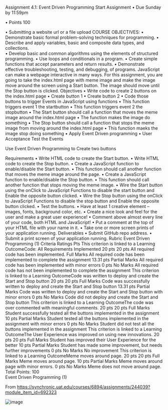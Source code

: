 Assignment 4.1: Event Driven Programming
Start Assignment
• Due Sunday by 11:59pm
 
• Points 100
 
• Submitting a website url or a file upload
COURSE OBJECTIVES:
• Demonstrate basic formal problem-solving techniques for programming.
• Describe and apply variables, basic and composite data types, and collections.  
• Develop basic and common algorithms using the elements of structured programming.
• Use loops and conditionals in a program.
• Create simple functions that accept parameters and return results.
• Demonstrate effective troubleshooting, testing, and debugging, of programs. 
JavaScript can make a webpage interactive in many ways. For this assignment, you are going to take the index.html page with meme image and make the image move around the screen using a Start button. The image should move until the Stop button is clicked.
Objectives
• Write code to create 2 buttons on the index.html page
	• Create button 1
	• Create button 2
• Code those buttons to trigger Events in JavaScript using functions
	• This function triggers event 1 the startbutton
	• This function triggers event 2 the stopbutton
• The Start button should call a function that moves the meme image around the index.html page
	• The function makes the image do something
• The Stop button should call a function that stops the meme image from moving around the index.html page
	• This function maeks the image stop doing something
• Apply Event Driven programming
• User Acceptance Test the Events


Use Event Driven Programming to 
            Create two buttons 




Requirements
• Write HTML code to create the Start button.
• Write HTML code to create the Stop button.
• Create a JavaScript function to enable/disable the Start button.
• This function should call another function that moves the meme image around the page.
• Create a JavaScript function to enable/disable the Stop button.
• This function should call another function that stops moving the meme image.
• Wire the Start button using the onClick to JavaScript Functions to disable the start button and Enable the opposite button clicked.
• Wire the Stop button using the onClick to JavaScript Functions to disable the stop button and Enable the opposite button clicked.
• Test the buttons.
• Have at least 1 creative element – images, fonts, background color, etc. 
• Create a nice look and feel for the user and make a great user experience!
• Comment above almost every line of your code, both HTML and JavaScript!
• Put a comment at the top of your HTML file with your name in it.
• Take one or more screen prints of your application running.
Deliverables
• Submit GitHub repo address.
• Submit a print screen of your application running.
Rubric
Event Driven Programming (1)
Criteria	Ratings	Pts
This criterion is linked to a Learning OutcomeCode: All Requirements Implemented	20 pts	20 pts
All required code has been implemented.	Full Marks
	All required code has been implemented to complete the assignment
	13.31 pts
	Partial Marks
	All required code has been implemented with minor errors
	0 pts
	No Marks
	All required code has not been implemented to complete the assignment
This criterion is linked to a Learning OutcomeCode was written to deploy and create the Start and Stop button	20 pts	20 pts
	Full Marks
	Code was successfully written to deploy and create the Start and Stop button
	13.31 pts
	Partial Marks
	Code was written to deploy and create the Start and Stop button with minor errors
	0 pts
	No Marks
	Code did not deploy and create the Start and Stop button
This criterion is linked to a Learning OutcomeThe code was over commented with meaningful comments.	20 pts	20 pts
	Full Marks
	Student successfully tested all the buttons implemented in the assignment
	10 pts
	Partial Marks
	Student tested all the buttons implemented in the assignment with minor errors
	0 pts
	No Marks
	Student did not test all the buttons implemented in the assignment
This criterion is linked to a Learning OutcomeThe User Experience was improved on using new innovations.	20 pts	20 pts
	Full Marks
	Student has improved their User Experience for the better
	10 pts
	Partial Marks
	Student has made some improvement, but needs further improvements
	0 pts
	No Marks
	No improvement
This criterion is linked to a Learning OutcomeMeme moves around page.	20 pts	20 pts
	Full Marks
	Meme moves around page.
	10 pts
	Partial Marks
	Meme moves around page with minor errors.
	0 pts
	No Marks
	Meme does not move around page.
Total Points: 100		
Event Driven Programming (1)

From <https://synchronic.uat.edu/courses/6894/assignments/244039?module_item_id=692323> 

![image](https://github.com/user-attachments/assets/e0d7e75c-a654-4a56-b598-596728f4bb00)
